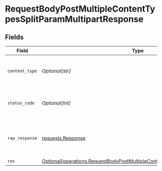 # RequestBodyPostMultipleContentTypesSplitParamMultipartResponse


## Fields

| Field                                                                                                                                                                      | Type                                                                                                                                                                       | Required                                                                                                                                                                   | Description                                                                                                                                                                |
| -------------------------------------------------------------------------------------------------------------------------------------------------------------------------- | -------------------------------------------------------------------------------------------------------------------------------------------------------------------------- | -------------------------------------------------------------------------------------------------------------------------------------------------------------------------- | -------------------------------------------------------------------------------------------------------------------------------------------------------------------------- |
| `content_type`                                                                                                                                                             | *Optional[str]*                                                                                                                                                            | :heavy_check_mark:                                                                                                                                                         | HTTP response content type for this operation                                                                                                                              |
| `status_code`                                                                                                                                                              | *Optional[int]*                                                                                                                                                            | :heavy_check_mark:                                                                                                                                                         | HTTP response status code for this operation                                                                                                                               |
| `raw_response`                                                                                                                                                             | [requests.Response](https://requests.readthedocs.io/en/latest/api/#requests.Response)                                                                                      | :heavy_minus_sign:                                                                                                                                                         | Raw HTTP response; suitable for custom response parsing                                                                                                                    |
| `res`                                                                                                                                                                      | [Optional[operations.RequestBodyPostMultipleContentTypesSplitParamMultipartRes]](undefined/models/operations/requestbodypostmultiplecontenttypessplitparammultipartres.md) | :heavy_minus_sign:                                                                                                                                                         | OK                                                                                                                                                                         |